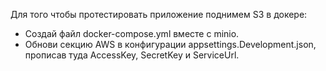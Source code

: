 ﻿Для того чтобы протестировать приложение поднимем S3 в докере:
* Создай файл docker-compose.yml вместе с minio.
* Обнови секцию AWS в конфигурации appsettings.Development.json, прописав туда AccessKey, SecretKey и ServiceUrl.
